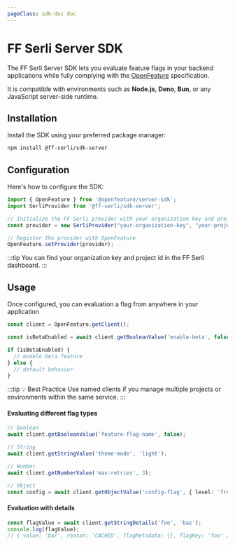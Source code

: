 ```yaml
---
pageClass: sdk-doc doc
---
```


# FF Serli Server SDK

The FF Serli Server SDK lets you evaluate feature flags in your backend applications while fully complying with the [OpenFeature](https://openfeature.dev) specification.

It is compatible with environments such as **Node.js**, **Deno**, **Bun**, or any JavaScript server-side runtime.

## Installation

Install the SDK using your preferred package manager:

```bash
npm install @ff-serli/sdk-server
```

## Configuration
Here's how to configure the SDK:
```ts
import { OpenFeature } from '@openfeature/server-sdk';
import SerliProvider from '@ff-serli/sdk-server';

// Initialize the FF Serli provider with your organization key and project id
const provider = new SerliProvider("your-organization-key", "your-project-id");

// Register the provider with OpenFeature
OpenFeature.setProvider(provider);
```

:::tip
You can find your organization key and project id in the FF Serli dashboard.
:::

## Usage
Once configured, you can evaluation a flag from anywhere in your application
```ts
const client = OpenFeature.getClient();

const isBetaEnabled = await client.getBooleanValue('enable-beta', false);

if (isBetaEnabled) {
  // enable beta feature
} else {
  // default behavior
}
```

:::tip 💡 Best Practice
Use named clients if you manage multiple projects or environments within the same service.
:::

#### Evaluating different flag types
```ts
// Boolean
await client.getBooleanValue('feature-flag-name', false);

// String
await client.getStringValue('theme-mode', 'light');

// Number
await client.getNumberValue('max-retries', 3);

// Object
const config = await client.getObjectValue('config-flag', { level: 'free' });
```

#### Evaluation with details

```ts
const flagValue = await client.getStringDetails('foo', 'baz');
console.log(flagValue);
// { value: 'bar', reason: 'CACHED', flagMetadata: {}, flagKey: 'foo' }
```
